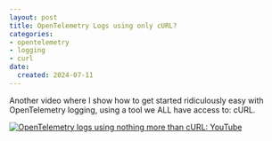 ```yaml
---
layout: post
title: OpenTelemetry Logs using only cURL?
categories:
- opentelemetry
- logging
- curl
date:
  created: 2024-07-11
---
```


Another video where I show how to get started ridiculously easy with OpenTelemetry logging, using a tool we ALL have access to: cURL.

<!-- more -->

[![OpenTelemetry logs using nothing more than cURL: YouTube](https://img.youtube.com/vi/FdY4PY8JEnU/0.jpg)](https://www.youtube.com/watch?v=FdY4PY8JEnU)